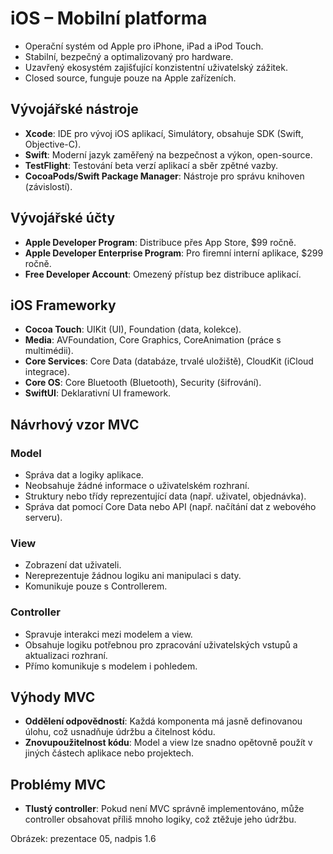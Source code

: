# iOS – Mobilní platforma
- Operační systém od Apple pro iPhone, iPad a iPod Touch.  
- Stabilní, bezpečný a optimalizovaný pro hardware.  
- Uzavřený ekosystém zajišťující konzistentní uživatelský zážitek.  
- Closed source, funguje pouze na Apple zařízeních.  

## Vývojářské nástroje
- **Xcode**: IDE pro vývoj iOS aplikací, Simulátory, obsahuje SDK (Swift, Objective-C).  
- **Swift**: Moderní jazyk zaměřený na bezpečnost a výkon, open-source.  
- **TestFlight**: Testování beta verzí aplikací a sběr zpětné vazby.  
- **CocoaPods/Swift Package Manager**: Nástroje pro správu knihoven (závislostí).  

## Vývojářské účty
- **Apple Developer Program**: Distribuce přes App Store, $99 ročně.  
- **Apple Developer Enterprise Program**: Pro firemní interní aplikace, $299 ročně.  
- **Free Developer Account**: Omezený přístup bez distribuce aplikací.  

## iOS Frameworky
- **Cocoa Touch**: UIKit (UI), Foundation (data, kolekce).  
- **Media**: AVFoundation, Core Graphics, CoreAnimation (práce s multimédii).  
- **Core Services**: Core Data (databáze, trvalé uložiště), CloudKit (iCloud integrace).  
- **Core OS**: Core Bluetooth (Bluetooth), Security (šifrování).  
- **SwiftUI**: Deklarativní UI framework.  

## Návrhový vzor MVC
### Model  
- Správa dat a logiky aplikace.  
- Neobsahuje žádné informace o uživatelském rozhraní.  
- Struktury nebo třídy reprezentující data (např. uživatel, objednávka).  
- Správa dat pomocí Core Data nebo API (např. načítání dat z webového serveru).  

### View  
- Zobrazení dat uživateli.  
- Nereprezentuje žádnou logiku ani manipulaci s daty.  
- Komunikuje pouze s Controllerem.  

### Controller  
- Spravuje interakci mezi modelem a view.  
- Obsahuje logiku potřebnou pro zpracování uživatelských vstupů a aktualizaci rozhraní.  
- Přímo komunikuje s modelem i pohledem.  

## Výhody MVC
- **Oddělení odpovědností**: Každá komponenta má jasně definovanou úlohu, což usnadňuje údržbu a čitelnost kódu.  
- **Znovupoužitelnost kódu**: Model a view lze snadno opětovně použít v jiných částech aplikace nebo projektech.  

## Problémy MVC
- **Tlustý controller**: Pokud není MVC správně implementováno, může controller obsahovat příliš mnoho logiky, což ztěžuje jeho údržbu.  

Obrázek: prezentace 05, nadpis 1.6


